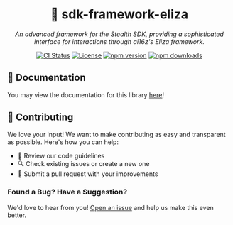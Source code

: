 <div align="center">

# 🤖 sdk-framework-eliza

_An advanced framework for the Stealth SDK, providing a sophisticated interface for interactions through ai16z's Eliza framework._

[![CI Status](https://github.com/stealth-studios/sdk-framework-eliza/actions/workflows/ci-ts.yaml/badge.svg)](https://github.com/stealth-studios/sdk-framework-eliza/actions/workflows/ci-ts.yaml)
[![License](https://img.shields.io/github/license/stealth-studios/sdk-framework-eliza)](https://github.com/stealth-studios/sdk-framework-eliza/blob/main/LICENSE)
[![npm version](https://img.shields.io/npm/v/@stealthstudios/sdk-framework-eliza)](https://www.npmjs.com/package/@stealthstudios/sdk-framework-eliza)
[![npm downloads](https://img.shields.io/npm/dm/@stealthstudios/sdk-framework-eliza)](https://www.npmjs.com/package/@stealthstudios/sdk-framework-eliza)

</div>

## 📖 Documentation

You may view the documentation for this library [here](https://google.com/docs/frameworks/eliza)!

## 🤝 Contributing

We love your input! We want to make contributing as easy and transparent as possible. Here's how you can help:

- 📖 Review our code guidelines
- 🔍 Check existing issues or create a new one
- 🚀 Submit a pull request with your improvements

### Found a Bug? Have a Suggestion?

We'd love to hear from you! [Open an issue](https://github.com/stealth-studios/sdk-framework-eliza/issues/new) and help us make this even better.
